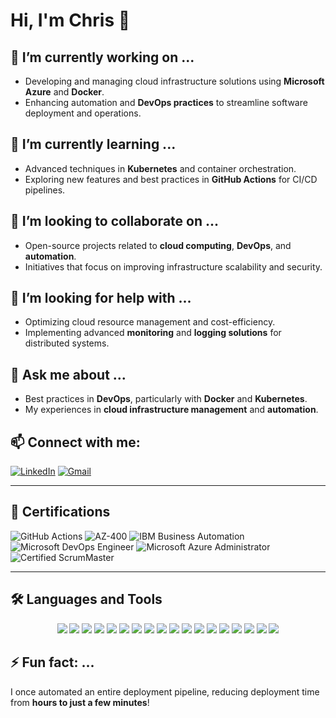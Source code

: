 # Hi, I'm Chris 👋

## 🔭 I’m currently working on ...
- Developing and managing cloud infrastructure solutions using **Microsoft Azure** and **Docker**.
- Enhancing automation and **DevOps practices** to streamline software deployment and operations.

## 🌱 I’m currently learning ...
- Advanced techniques in **Kubernetes** and container orchestration.
- Exploring new features and best practices in **GitHub Actions** for CI/CD pipelines.

## 👯 I’m looking to collaborate on ...
- Open-source projects related to **cloud computing**, **DevOps**, and **automation**.
- Initiatives that focus on improving infrastructure scalability and security.

## 🤔 I’m looking for help with ...
- Optimizing cloud resource management and cost-efficiency.
- Implementing advanced **monitoring** and **logging solutions** for distributed systems.

## 💬 Ask me about ...
- Best practices in **DevOps**, particularly with **Docker** and **Kubernetes**.
- My experiences in **cloud infrastructure management** and **automation**.

## 📫 Connect with me:
[![LinkedIn](https://img.shields.io/badge/LinkedIn-0077B5?style=for-the-badge&logo=linkedin&logoColor=white)](https://www.linkedin.com/in/chris-regy/)
[![Gmail](https://img.shields.io/badge/Email-D14836?style=for-the-badge&logo=gmail&logoColor=white)](mailto:chrisregy97@gmail.com)

---

## 📜 Certifications
![GitHub Actions](https://img.shields.io/badge/GitHub_Actions-2088FF?style=for-the-badge&logo=github-actions&logoColor=white)
![AZ-400](https://img.shields.io/badge/AZ-400-0078D7?style=for-the-badge&logo=microsoft-azure&logoColor=white)
![IBM Business Automation](https://img.shields.io/badge/IBM_Business_Automation-052FAD?style=for-the-badge&logo=ibm&logoColor=white)
![Microsoft DevOps Engineer](https://img.shields.io/badge/Microsoft_DevOps_Engineer-0078D7?style=for-the-badge&logo=microsoft-azure&logoColor=white)
![Microsoft Azure Administrator](https://img.shields.io/badge/Microsoft_Azure_Administrator-0078D7?style=for-the-badge&logo=microsoft-azure&logoColor=white)
![Certified ScrumMaster](https://img.shields.io/badge/Certified_ScrumMaster-009FDA?style=for-the-badge&logo=scrumalliance&logoColor=white)

---

## 🛠️ Languages and Tools
<p align="center">
  <img src="https://img.icons8.com/color/48/000000/android-os.png"/>
  <img src="https://img.icons8.com/color/48/000000/bootstrap.png"/>
  <img src="https://img.icons8.com/color/48/000000/c-programming.png"/>
  <img src="https://img.icons8.com/color/48/000000/c-plus-plus-logo.png"/>
  <img src="https://img.icons8.com/color/48/000000/c-sharp-logo.png"/>
  <img src="https://img.icons8.com/color/48/000000/css3.png"/>
  <img src="https://img.icons8.com/color/48/000000/microsoft-dot-net.png"/>
  <img src="https://img.icons8.com/color/48/000000/react-native.png"/>
  <img src="https://img.icons8.com/color/48/000000/python.png"/>
  <img src="https://img.icons8.com/color/48/000000/php.png"/>
  <img src="https://img.icons8.com/color/48/000000/javascript.png"/>
  <img src="https://img.icons8.com/color/48/000000/html-5.png"/>
  <img src="https://img.icons8.com/color/48/000000/git.png"/>
  <img src="https://img.icons8.com/color/48/000000/nodejs.png"/>
  <img src="https://img.icons8.com/color/48/000000/mysql-logo.png"/>
  <img src="https://img.icons8.com/color/48/000000/oracle-logo.png"/>
  <img src="https://img.icons8.com/color/48/000000/adobe-photoshop.png"/>
  <img src="https://img.icons8.com/color/48/000000/selenium-test-automation.png"/>
</p>


## ⚡ Fun fact: ...
I once automated an entire deployment pipeline, reducing deployment time from **hours to just a few minutes**!
